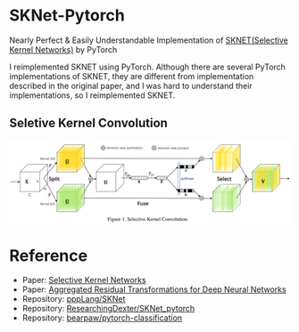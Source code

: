 # SKNet-Pytorch
Nearly Perfect &amp; Easily Understandable Implementation of [SKNET(Selective Kernel Networks)](https://arxiv.org/abs/1903.06586) by PyTorch

I reimplemented SKNET using PyTorch. Although there are several PyTorch implementations of SKNET, they are different from implementation described in the original paper, and I was hard to understand their implementations, so I reimplemented SKNET.

## Seletive Kernel Convolution

<img src="./figures/SKConv.png">

# Reference
- Paper: [Selective Kernel Networks](https://arxiv.org/abs/1903.06586)
- Paper: [Aggregated Residual Transformations for Deep Neural Networks](https://arxiv.org/abs/1611.05431)
- Repository: [pppLang/SKNet](https://github.com/pppLang/SKNet)
- Repository: [ResearchingDexter/SKNet_pytorch](https://github.com/ResearchingDexter/SKNet_pytorch)
- Repository: [bearpaw/pytorch-classification](https://github.com/bearpaw/pytorch-classification/blob/master/models/imagenet/resnext.py)



